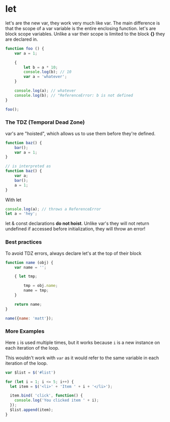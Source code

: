 # let

let's are the new var, they work very much like var. The main difference is that the scope of a var variable is the entire enclosing function. let's are block scope variables. Unlike a var their scope is limited to the block **{}** they are declared in.

```javascript
function foo () {
	var a = 1;

	{
		let b = a * 10;
		console.log(b); // 10
		var a = 'whatever';
	}

	console.log(a); // whatever
	console.log(b); // "ReferenceError: b is not defined
}

foo();
```

### The TDZ (Temporal Dead Zone)
var's are "hoisted", which allows us to use them before they're defined.
```javascript
function baz() {
	bar();
	var a = 1;
}

// is interpreted as
function baz() {
	var a;
	bar();
	a = 1;
}
```

With let

```javascript
console.log(a); // throws a ReferenceError
let a = 'hey';
```

let & const declarations **do not hoist**. Unlike var's they will not return undefined if accessed before initialization, they will throw an error!

### Best practices
To avoid TDZ errors, always declare let's at the top of their block

```javascript
function name (obj) {
	var name = '';

	{ let tmp;

		tmp = obj.name;
		name = tmp;
	}

	return name;
}

name({name: 'matt'});
```

### More Examples

Here `i` is used multiple times, but it works because `i` is a new instance on each iteration of the loop.

This wouldn't work with `var` as it would refer to the same variable in each iteration of the loop.

```javascript
var $list = $('#list')

for (let i = 1; i <= 5; i++) {
  let item = $('<li>' + 'Item ' + i + '</li>');

  item.bind( 'click', function() {
    console.log('You clicked item ' + i);
  });
  $list.append(item);
}
```
